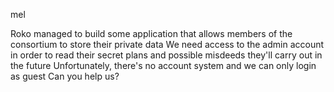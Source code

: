 mel

Roko managed to build some application that allows members of the consortium to store their private data We need access to the admin account in order to read their secret plans and possible misdeeds they'll carry out in the future Unfortunately, there's no account system and we can only login as guest Can you help us?
